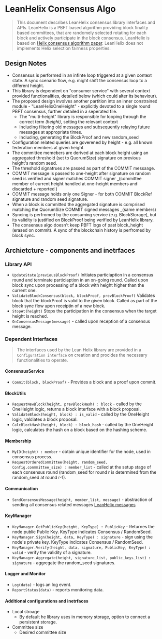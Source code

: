 # LeanHelix Consensus Algo
> This document describes LeanHelix consensus library interfaces and APIs.
> LeanHelix is a PBFT based algorithm providing block finality based committees, that are randomely selected rotating for each block and actively participate in the block consensus.
> LeanHelix is based on [Helix consensus algorithm paper](https://orbs.com/helix-consensus-whitepaper/ "Helix consensus algorithm paper"). LeanHelix does not implements Helix selection fairness properties.

## Design Notes
* Consensus is performed in an infinte loop triggered at a given context state. A sync scenario flow, e.g. might shift the consensus loop to a different height.
* This library is dependent on "consumer service" with several context provided functionalities, detailed below (which could alter its behaviour).
* The proposed design involves another partition into an inner constrained module - "LeanHelixOneHeight" - explicitly devoted to a single round PBFT consensus, further detailed in a seperated file.
  * The "multi-height" library is responsible for looping through the correct term _(height)_, setting the relevant context
  * Including filtering old messages and subsequently relaying future messages at appropriate times.
  * Including, generating the BlockProof and new random_seed
* Configuration related queries are goverened by height - e.g. all known federation members at given height.
* The committee memebers are derived at each block height using an aggregated threshold (set to QuorumSize) signature on previous height's random seed.
* The threshold signatrues are passed as part of the COMMIT messaage.
* COMMIT message is passed to one-height after signature on random seed is verified and signer matches COMMIT signer _(committee member of current height handled at one-height members and discarded + reported )
* COMMIT message holds only one Signer - for both COMMIT BlockRef signature and random seed signature.
* When a block is committed the aggregated signature is comprised matching the QuorumSize COMMIT signed messages _(same members)
* Syncing is perfromed by the consuming service (e.g. BlockStorage), but its validity is justified on BlockProof being verified by LeanHelix library.
* The consensus algo doesn't keep PBFT logs of past block_height (erased on commit). A sync of the blockchain history is perfromed by block sync.


## Archietcture - components and inetrfaces

### Library API

* `UpdateState(previousBlockProof)`
  Initiates particiaption in a consensus round and terminate particiaption in an on-going round. Called upon block sync upon processing of a block with height higher than the current one.
* `ValidateBlockConsensus(block, blockProof, prevBlockProof)`
  Validates block that the blockProof is valid to the given block. Called as part of the block sync flow upon receiptin of a new block.
* `StopAt(height)`
  Stops the participation in the consensus when the target height is reached.
* `OnConsensusMessage(message)` - called upon reception of a consensus message.

### Dependent Interfaces
> The interfaces used by the Lean Helix library are provided in a `Configuration interface` on creation and procides the necessary functionalities to operate.

#### ConsensusService
* `Commit(block, blockProof)` - Provides a block and a proof upon commit.

#### BlockUtils
* `RequestNewBlock(height, prevBlockHash) : block` - called by the OneHeight logic, returns a block interface with a block proposal.
* `ValidateBlock(height, block) : is_valid` - called by the OneHeight logic, valdiates a block proposal.
* `CalcBlockHash(height, block) : block_hash` - called by the OneHeight logic, calculates the hash on a block based on the hashing scheme.

#### Membership
* `MyID(height) : member` - obtain unique identifier for the node, used in consensus process.
* `RequestOrderedCommittee(height, random_seed, Config.commmittee_size) : member_list` -  called at the setup stage of each consensus round (random_seed for round r is determined from the random_seed at round r-1).

#### Communication
* `SendConsensusMessage(height, member_list, message)` - abstraction of sending all consensus related messages [LeanHelix messages](../messages.go)
<!-- I think it should be part fo the SendConsensusMessage, sent to a member list (non-committee)
* `BroadcastPostConsensusMessage(height, message)` - e.g. notify all non committee members of committed block
-->
<!-- moved to API
* `OnConsensusMessage(message)` - relay message to filtering by height.
 -->

#### KeyManager
* `KeyManager.GetPublicKey(height, KeyType) : PublicKey` - Returnes the node public Public Key. KeyType indicates Consensus / RandomSeed.
* `KeyManager.Sign(height, data, KeyType) : signature` - sign using the node's private key. KeyType indicates Consensus / RandomSeed.
* `KeyManager.Verify(height, data, signature, PublicKey, KeyType) : valid` - verify the validity of a signature.
* `KeyManager.Aggregate(height, signature_list, public_keys_list) : signature` - aggregate the random_seed signatures.

#### Logger and Monitor 
* `Log(data)` - logs an log event. 
* `ReportStatus(data)` - reports monitoring data.
    
<!--
#### ElectionTrigger:
* `ElectionTrigger.RegisterOnTrigger(cb) : uid`
* `ElectionTrigger.unregisterOnTrigger(uid)`
--->

#### Additional configurations and inetrfaces
* Local stroage
  * By default he library uses in memory storage, option to connect a persistent storage.
* Committee size
  * Desired committee size
  